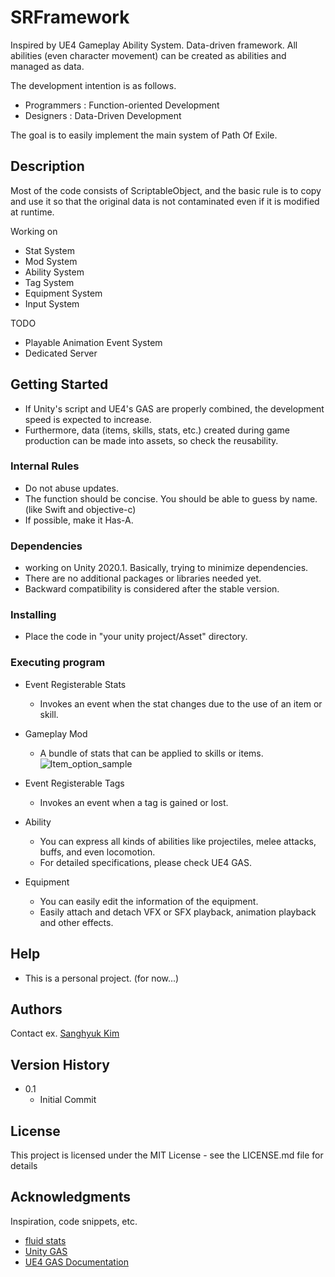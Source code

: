 # SRFramework

Inspired by UE4 Gameplay Ability System.
Data-driven framework. All abilities (even character movement) can be created as abilities and managed as data.

The development intention is as follows.
* Programmers : Function-oriented Development
* Designers : Data-Driven Development
   
The goal is to easily implement the main system of Path Of Exile.

## Description

Most of the code consists of ScriptableObject,
and the basic rule is to copy and use it so that the original data is not contaminated even if it is modified at runtime.

Working on
* Stat System
* Mod System
* Ability System
* Tag System
* Equipment System
* Input System

TODO
* Playable Animation Event System
* Dedicated Server

## Getting Started
* If Unity's script and UE4's GAS are properly combined, the development speed is expected to increase.
* Furthermore, data (items, skills, stats, etc.) created during game production can be made into assets, so check the reusability.

### Internal Rules
   * Do not abuse updates.
   * The function should be concise. You should be able to guess by name. (like Swift and objective-c)
   * If possible, make it Has-A.

### Dependencies

* working on Unity 2020.1. Basically, trying to minimize dependencies.
* There are no additional packages or libraries needed yet.
* Backward compatibility is considered after the stable version.

### Installing

* Place the code in "your unity project/Asset" directory.

### Executing program

* Event Registerable Stats
   
   * Invokes an event when the stat changes due to the use of an item or skill.


* Gameplay Mod

   * A bundle of stats that can be applied to skills or items.
   ![Item_option_sample](https://user-images.githubusercontent.com/10418598/161435006-26ff52d0-275c-4ea1-9b3d-2bebfc038303.gif)
   

* Event Registerable Tags

   * Invokes an event when a tag is gained or lost.


* Ability
   
   * You can express all kinds of abilities like projectiles, melee attacks, buffs, and even locomotion.
   * For detailed specifications, please check UE4 GAS.


* Equipment

   * You can easily edit the information of the equipment.
   * Easily attach and detach VFX or SFX playback, animation playback and other effects.

## Help

* This is a personal project. (for now...)

## Authors

Contact
ex. [Sanghyuk Kim](mailto:kshhaja@gmail.com)

## Version History

* 0.1
    * Initial Commit

## License

This project is licensed under the MIT License - see the LICENSE.md file for details

## Acknowledgments

Inspiration, code snippets, etc.
* [fluid stats](https://github.com/ashblue/fluid-stats)
* [Unity GAS](https://github.com/sjai013/unity-gameplay-ability-system)
* [UE4 GAS Documentation](https://github.com/tranek/GASDocumentation)
